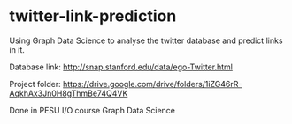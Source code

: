 # twitter-link-prediction
Using Graph Data Science to analyse the twitter database and predict links in it.

Database link:
http://snap.stanford.edu/data/ego-Twitter.html

Project folder:
https://drive.google.com/drive/folders/1iZG46rR-AqkhAx3Jn0H8gThmBe74Q4VK


Done in PESU I/O course Graph Data Science
